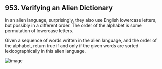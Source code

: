 ## 953. Verifying an Alien Dictionary

In an alien language, surprisingly, they also use English lowercase letters, but possibly in a different order. The order of the alphabet is some permutation of lowercase letters.

Given a sequence of words written in the alien language, and the order of the alphabet, return true if and only if the given words are sorted lexicographically in this alien language.

![image](https://user-images.githubusercontent.com/58635762/216308427-bb9f0fc6-9c35-43d9-8b54-c72540afc728.png)
